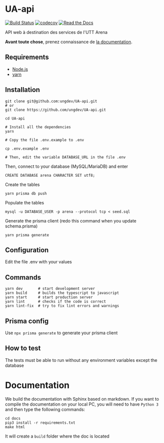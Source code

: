 # UA-api

[![Build Status](https://github.com/ungdev/UA-api/actions/workflows/ci.yml/badge.svg)](https://github.com/ungdev/UA-api/actions)
[![codecov](https://codecov.io/gh/ungdev/UA-API/branch/master/graph/badge.svg)](https://codecov.io/gh/ungdev/UA-API)
[![Read the Docs](https://readthedocs.org/projects/ua-api/badge/?version=latest&style=flat)](https://ua-api.readthedocs.io/)

API web à destination des services de l'UTT Arena

**Avant toute chose**, prenez connaissance de [la documentation](https://ua-api.readthedocs.io).

## Requirements

- [Node.js](https://nodejs.org/)
- [yarn](https://yarnpkg.com/)

## Installation

```
git clone git@github.com:ungdev/UA-api.git
# or
git clone https://github.com/ungdev/UA-api.git

cd UA-api

# Install all the dependencies
yarn

# Copy the file .env.example to .env

cp .env.example .env

# Then, edit the variable DATABASE_URL in the file .env
```

Then, connect to your database (MySQL/MariaDB) and enter

```
CREATE DATABASE arena CHARACTER SET utf8;
```

Create the tables

```
yarn prisma db push
```

Populate the tables

```
mysql -u DATABASE_USER -p arena --protocol tcp < seed.sql
```

Generate the prisma client (redo this command when you update schema.prisma)

```
yarn prisma generate
```

## Configuration

Edit the file .env with your values

## Commands

```
yarn dev       # start development server
yarn build     # builds the typescript to javascript
yarn start     # start production server
yarn lint      # checks if the code is correct
yarn lint-fix  # try to fix lint errors and warnings
```

## Prisma config

Use `npx prisma generate` to generate your prisma client

## How to test

The tests must be able to run without any environment variables except the database

# Documentation

We build the documentation with Sphinx based on markdown. If you want to compile the documentation on your local PC, you will need to have `Python 3` and then type the following commands:

```
cd docs
pip3 install -r requirements.txt
make html
```

It will create a `build` folder where the doc is located
